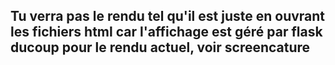 ## Tu verra pas le rendu tel qu'il est juste en ouvrant les fichiers html car l'affichage est géré par flask ducoup pour le rendu actuel, voir screencature
